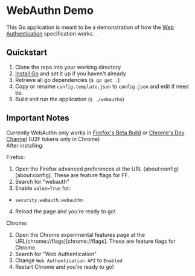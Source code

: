 WebAuthn Demo
=============

This Go application is meant to be a demonstration of how the [Web Authentication](https://w3c.github.io/webauthn) specification works.


Quickstart
----------

1. Clone the repo into your working directory
2. [Install Go](https://golang.org/doc/install) and set it up if you haven't already
3. Retrieve all go dependencies (`$ go get .`)
4. Copy or rename `config.template.json` to `config.json` and edit if need be.
5. Build and run the application (`$ ./webauthn`)

Important Notes
---------------
Currently WebAuthn only works in [Firefox's Beta Build](https://download.mozilla.org/?product=firefox-beta-latest-ssl&os=osx&lang=en-US) or [Chrome's Dev 
Channel](https://www.chromium.org/getting-involved/dev-channel) (U2F tokens only in Chrome)  
After installing:  
  
Firefox:
1. Open the Firefox advanced preferences at the URL (about:config)[about:config]. These are feature flags for FF.
2. Search for "webauth"
3. Enable `value=True` for:
* `security.webauth.webauthn`
4. Reload the page and you're ready to go!
  
Chrome:
1. Open the Chrome experimental features page at the URL(chrome://flags)[chrome://flags]. These are feature flags for Chrome.
2. Search for "Web Authentication"
3. Change `Web Authentication API` to `Enabled`
4. Restart Chrome and you're ready to go!

